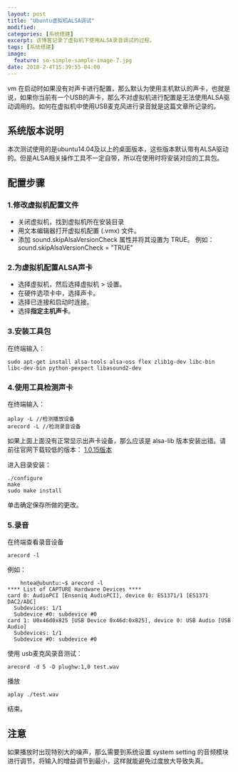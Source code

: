 ```yaml
---
layout: post
title: "Ubuntu虚拟机ALSA调试"
modified:
categories: [系统搭建]
excerpt: 该博客记录了虚拟机下使用ALSA录音调试的过程。
tags: [系统搭建]
image: 
  feature: so-simple-sample-image-7.jpg
date: 2018-2-4T15:39:55-04:00
---
```


vm 在启动时如果没有对声卡进行配置，那么默认为使用主机默认的声卡，也就是说，如果你当前有一个USB的声卡，那么不对虚拟机进行配置是无法使用ALSA驱动调用的。如何在虚拟机中使用USB麦克风进行录音就是这篇文章所记录的。

## 系统版本说明

本次测试使用的是ubuntu14.04及以上的桌面版本，这些版本默认带有ALSA驱动的。但是ALSA相关操作工具不一定自带，所以在使用时将安装对应的工具包。

## 配置步骤

### 1.修改虚拟机配置文件

- 关闭虚拟机，找到虚拟机所在安装目录
- 用文本编辑器打开虚拟机配置 (.vmx) 文件。
- 添加 sound.skipAlsaVersionCheck 属性并将其设置为 TRUE。
例如：sound.skipAlsaVersionCheck = "TRUE"

### 2.为虚拟机配置ALSA声卡

- 选择虚拟机，然后选择虚拟机 > 设置。
- 在硬件选项卡中，选择声卡。
- 选择已连接和启动时连接。
- 选择**指定主机声卡**。

### 3.安装工具包

在终端输入：

    sudo apt-get install alsa-tools alsa-oss flex zlib1g-dev libc-bin libc-dev-bin python-pexpect libasound2-dev


### 4.使用工具检测声卡

在终端输入：

    aplay -L //检测播放设备
    arecord -L //检测录音设备

如果上面上面没有正常显示出声卡设备，那么应该是 alsa-lib 版本安装出错。请前往官网下载较低的版本：
[1.0.15版本](ftp://ftp.alsa-project.org/pub/lib/)

进入目录安装：
    
    ./configure
    make
    sudo make install

单击确定保存所做的更改。

### 5.录音

在终端查看录音设备
    
    arecord -l 

例如：

```
    hntea@ubuntu:~$ arecord -l
**** List of CAPTURE Hardware Devices ****
card 0: AudioPCI [Ensoniq AudioPCI], device 0: ES1371/1 [ES1371 DAC2/ADC]
  Subdevices: 1/1
  Subdevice #0: subdevice #0
card 1: U0x46d0x825 [USB Device 0x46d:0x825], device 0: USB Audio [USB Audio]
  Subdevices: 1/1
  Subdevice #0: subdevice #0
```

使用 usb麦克风录音测试：

```
arecord -d 5 -D plughw:1,0 test.wav
```

播放

    aplay ./test.wav
    
    
结束。

## 注意
如果播放时出现特别大的噪声，那么需要到系统设置 system setting 的音频模块进行调节，将输入的增益调节到最小，这样就能避免过度放大导致失真。